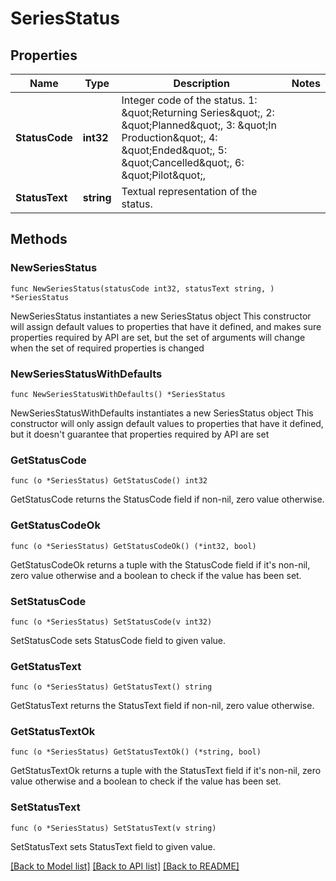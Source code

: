 # SeriesStatus

## Properties

Name | Type | Description | Notes
------------ | ------------- | ------------- | -------------
**StatusCode** | **int32** | Integer code of the status. 1: \&quot;Returning Series\&quot;, 2: \&quot;Planned\&quot;, 3: \&quot;In Production\&quot;, 4: \&quot;Ended\&quot;, 5: \&quot;Cancelled\&quot;, 6: \&quot;Pilot\&quot;,  | 
**StatusText** | **string** | Textual representation of the status. | 

## Methods

### NewSeriesStatus

`func NewSeriesStatus(statusCode int32, statusText string, ) *SeriesStatus`

NewSeriesStatus instantiates a new SeriesStatus object
This constructor will assign default values to properties that have it defined,
and makes sure properties required by API are set, but the set of arguments
will change when the set of required properties is changed

### NewSeriesStatusWithDefaults

`func NewSeriesStatusWithDefaults() *SeriesStatus`

NewSeriesStatusWithDefaults instantiates a new SeriesStatus object
This constructor will only assign default values to properties that have it defined,
but it doesn't guarantee that properties required by API are set

### GetStatusCode

`func (o *SeriesStatus) GetStatusCode() int32`

GetStatusCode returns the StatusCode field if non-nil, zero value otherwise.

### GetStatusCodeOk

`func (o *SeriesStatus) GetStatusCodeOk() (*int32, bool)`

GetStatusCodeOk returns a tuple with the StatusCode field if it's non-nil, zero value otherwise
and a boolean to check if the value has been set.

### SetStatusCode

`func (o *SeriesStatus) SetStatusCode(v int32)`

SetStatusCode sets StatusCode field to given value.


### GetStatusText

`func (o *SeriesStatus) GetStatusText() string`

GetStatusText returns the StatusText field if non-nil, zero value otherwise.

### GetStatusTextOk

`func (o *SeriesStatus) GetStatusTextOk() (*string, bool)`

GetStatusTextOk returns a tuple with the StatusText field if it's non-nil, zero value otherwise
and a boolean to check if the value has been set.

### SetStatusText

`func (o *SeriesStatus) SetStatusText(v string)`

SetStatusText sets StatusText field to given value.



[[Back to Model list]](../README.md#documentation-for-models) [[Back to API list]](../README.md#documentation-for-api-endpoints) [[Back to README]](../README.md)


